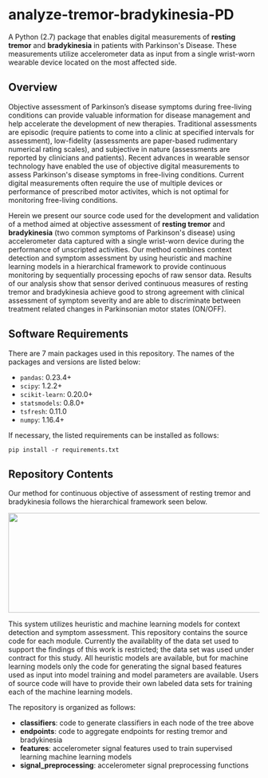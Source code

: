 # analyze-tremor-bradykinesia-PD
A Python (2.7) package that enables digital measurements of **resting tremor** and **bradykinesia** in patients with Parkinson's Disease. These measurements utilize accelerometer data as input from a single wrist-worn wearable device located on the most affected side.

## Overview
Objective assessment of Parkinson’s disease symptoms during free-living conditions can provide valuable information for disease management and help accelerate the development of new therapies. Traditional assessments are episodic (require patients to come into a clinic at specified intervals for assessment), low-fidelity (assessments are paper-based rudimentary numerical rating scales), and subjective in nature (assessments are reported by clinicians and patients). Recent advances in wearable sensor technology have enabled the use of objective digital measurements to assess Parkinson's disease symptoms in free-living conditions. Current digital measurements often require the use of multiple devices or performance of prescribed motor activites, which is not optimal for monitoring free-living conditions.

Herein we present our source code used for the development and validation of a method aimed at objective assessment of **resting tremor** and **bradykinesia** (two common symptoms of Parkinson's disease) using accelerometer data captured with a single wrist-worn device during the performance of unscripted activities. Our method combines context detection and symptom assessment by using heuristic and machine learning models in a hierarchical framework to provide continuous monitoring by sequentially processing epochs of raw sensor data. Results of our analysis show that sensor derived continuous measures of resting tremor and bradykinesia achieve good to strong agreement with clinical assessment of symptom severity and are able to discriminate between treatment related changes in Parkinsonian motor states (ON/OFF).

## Software Requirements
There are 7 main packages used in this repository. The names of the packages and versions are listed below:

* ``pandas``: 0.23.4+
* ``scipy``: 1.2.2+
* ``scikit-learn``: 0.20.0+
* ``statsmodels``: 0.8.0+
* ``tsfresh``: 0.11.0
* ``numpy``: 1.16.4+

If necessary, the listed requirements can be installed as follows:
```
pip install -r requirements.txt
```

## Repository Contents
Our method for continuous objective of assessment of resting tremor and bradykinesia follows the hierarchical framework seen below.

<p align="center">
  <img width="600" height="200" src="https://raw.githubusercontent.com/NikhilMahadevan/analyze-tremor-bradykinesia-PD/update-readme/images/pd_analytics_diagram.png?token=ABFEV6X2C74T2QCNCCZHWYS5JWLVK">
</p>
<!-- ![alt text](images/pd_analytics_diagram.png?raw=true "pd_analytics_diagram.png")
 -->
This system utilizes heuristic and machine learning models for context detection and symptom assessment. This repository contains the source code for each module. Currently the availablity of the data set used to support the findings of this work is restricted; the data set was used under contract for this study. All heuristic models are available, but for machine learning models only the code for generating the signal based features used as input into model training and model parameters are available. Users of source code will have to provide their own labeled data sets for training each of the machine learning models.

The repository is organized as follows:
* __classifiers__: code to generate classifiers in each node of the tree above
* __endpoints__: code to aggregate endpoints for resting tremor and bradykinesia
* __features__: accelerometer signal features used to train supervised learning machine learning models
* __signal_preprocessing__: accelerometer signal preprocessing functions


